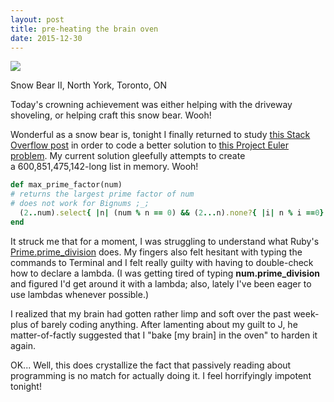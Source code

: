 ```yaml
---
layout: post
title: pre-heating the brain oven
date: 2015-12-30
---
```


![]({{site.baseurl}}/images/2015-q4/snow_bear.jpg)
<figcaption class="caption">Snow Bear II, North York, Toronto, ON</figcaption>

Today's crowning achievement was either helping with the driveway shoveling, or helping craft this snow bear. Wooh!

Wonderful as a snow bear is, tonight I finally returned to study [this Stack Overflow post](https://stackoverflow.com/questions/3398159/all-factors-of-a-given-number/3398195#3398195) in order to code a better solution to [this Project Euler problem](https://projecteuler.net/problem=3). My current solution gleefully attempts to create a 600,851,475,142-long list in memory. Wooh!

```ruby
def max_prime_factor(num)
# returns the largest prime factor of num
# does not work for Bignums ;_;
  (2..num).select{ |n| (num % n == 0) && (2...n).none?{ |i| n % i ==0} }.max
end
```

It struck me that for a moment, I was struggling to understand what Ruby's [Prime.prime_division](http://ruby-doc.org/stdlib-2.2.0/libdoc/prime/rdoc/Prime.html#method-i-prime_division) does. My fingers also felt hesitant with typing the commands to Terminal and I felt really guilty with having to double-check how to declare a lambda. (I was getting tired of typing **num.prime_division** and figured I'd get around it with a lambda; also, lately I've been eager to use lambdas whenever possible.)

I realized that my brain had gotten rather limp and soft over the past week-plus of barely coding anything. After lamenting about my guilt to J, he matter-of-factly suggested that I "bake [my brain] in the oven" to harden it again.

OK... Well, this does crystallize the fact that passively reading about programming is no match for actually doing it. I feel horrifyingly impotent tonight!
